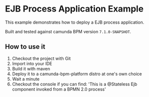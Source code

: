 EJB Process Application Example
=================================

This example demonstrates how to deploy a EJB process application.

Built and tested against camunda BPM version `7.1.0-SNAPSHOT`.


How to use it
-----------------------------

1. Checkout the project with Git
2. Import into your IDE
3. Build it with maven
4. Deploy it to a camunda-bpm-platform distro at one's own choice
5. Wait a minute
6. Checkout the console if you can find: 'This is a @Stateless Ejb component invoked from a BPMN 2.0 process'